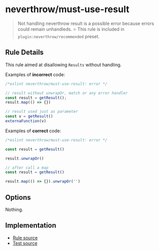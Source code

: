# neverthrow/must-use-result

> Not handling neverthrow result is a possible error because errors could remain unhandleds.
> ⭐️ This rule is included in `plugin:neverthrow/recommended` preset.

## Rule Details

This rule aimed at disallowing `Results` without handling.

Examples of **incorrect** code:

```js
/*eslint neverthrow/must-use-result: error */

// result without unwrapOr, match or any error handler
const result = getResult();
result.map(() => {})

// result used just as parameter
const v = getResult()
externaFunction(v)
```

Examples of **correct** code:

```js
/*eslint neverthrow/must-use-result: error */

const result = getResult()

result.unwrapOr()

// after call a map
const result = getResult()

result.map(() => {}).unwrapOr('')
```

## Options

Nothing.

## Implementation

- [Rule source](../../src/rules/must-use-result.ts)
- [Test source](../../tests/rules/must-use-result.ts)
